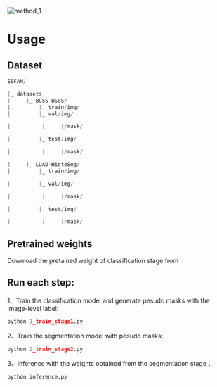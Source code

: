 

![method_1](D:\Users\14723\Desktop\论文图\method\method_1.jpg)

# Usage

## Dataset

```python
ESFAN/

|_ datasets
|     |_ BCSS-WSSS/
|         |_ train/img/
|         |_ val/img/

|          |     |/mask/

|         |_ test/img/

|          |     |/mask/

|     |_ LUAD-HistoSeg/
|         |_ train/img/

|         |_ val/img/

|          |     |/mask/

|         |_ test/img/

|          |     |/mask/
```

## Pretrained weights

Download the pretained weight of classification stage from

## Run each step:

1、Train the classification model and generate pesudo masks with the image-level label:

```python
python 1_train_stage1.py
```

2、Train the segmentation model with pesudo masks:

```python
python 2_train_stage2.py
```

3、Inference with the weights obtained from the segmentation stage：

```python
python inference.py
```


